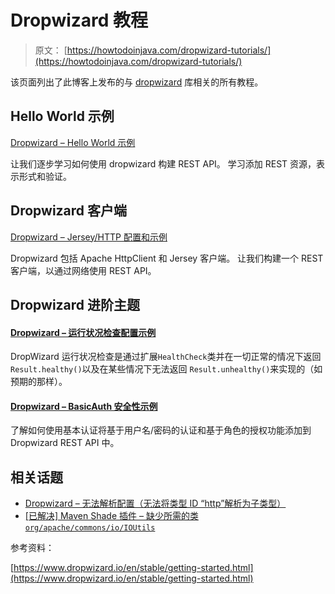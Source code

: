 # Dropwizard 教程

> 原文： [https://howtodoinjava.com/dropwizard-tutorials/](https://howtodoinjava.com/dropwizard-tutorials/)

该页面列出了此博客上发布的与 [dropwizard](http://www.dropwizard.io) 库相关的所有教程。

## Hello World 示例

[Dropwizard – Hello World 示例](//howtodoinjava.com/dropwizard/tutorial-and-hello-world-example/)

让我们逐步学习如何使用 dropwizard 构建 REST API。 学习添加 REST 资源，表示形式和验证。

## Dropwizard 客户端

[Dropwizard – Jersey/HTTP 配置和示例](//howtodoinjava.com/dropwizard/client-configuration-and-examples/)

Dropwizard 包括 Apache HttpClient 和 Jersey 客户端。 让我们构建一个 REST 客户端，以通过网络使用 REST API。

## Dropwizard 进阶主题

#### [Dropwizard – 运行状况检查配置示例](//howtodoinjava.com/dropwizard/health-check-configuration-example/)

DropWizard 运行状况检查是通过扩展`HealthCheck`类并在一切正常的情况下返回`Result.healthy()`以及在某些情况下无法返回 `Result.unhealthy()`来实现的（如预期的那样）。

#### [Dropwizard – BasicAuth 安全性示例](//howtodoinjava.com/dropwizard/dropwizard-basic-auth-security-example/)

了解如何使用基本认证将基于用户名/密码的认证和基于角色的授权功能添加到 Dropwizard REST API 中。

## 相关话题

*   [Dropwizard – 无法解析配置（无法将类型 ID “http”解析为子类型）](//howtodoinjava.com/dropwizard/solved-dropwizard-failed-parse-configuration-not-resolve-type-id-http-subtype/)
*   [[已解决] Maven Shade 插件 – 缺少所需的类`org/apache/commons/io/IOUtils`](//howtodoinjava.com/maven/solved-maven-shade-plugin-required-class-missing-orgapachecommonsioioutils/)

参考资料：

[https://www.dropwizard.io/en/stable/getting-started.html](https://www.dropwizard.io/en/stable/getting-started.html)